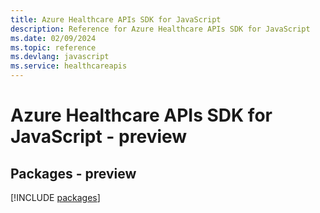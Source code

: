 ```yaml
---
title: Azure Healthcare APIs SDK for JavaScript
description: Reference for Azure Healthcare APIs SDK for JavaScript
ms.date: 02/09/2024
ms.topic: reference
ms.devlang: javascript
ms.service: healthcareapis
---
```

# Azure Healthcare APIs SDK for JavaScript - preview
## Packages - preview
[!INCLUDE [packages](healthcare-apis-index.md)]